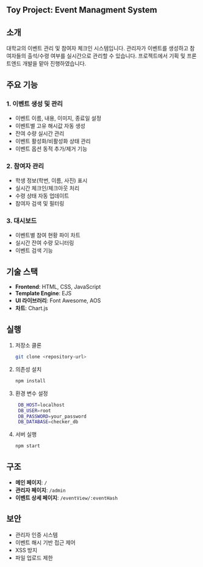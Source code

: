 ## Toy Project: Event Managment System

## 소개
대학교의 이벤트 관리 및 참여자 체크인 시스템입니다. 관리자가 이벤트를 생성하고 참여자들의 출석/수령 여부를 실시간으로 관리할 수 있습니다.
프로젝트에서 기획 및 프론트엔드 개발을 맡아 진행하였습니다.

## 주요 기능
### 1. 이벤트 생성 및 관리
- 이벤트 이름, 내용, 이미지, 종료일 설정
- 이벤트별 고유 해시값 자동 생성
- 잔여 수량 실시간 관리
- 이벤트 활성화/비활성화 상태 관리
- 이벤트 옵션 동적 추가/제거 기능

### 2. 참여자 관리
- 학생 정보(학번, 이름, 사진) 표시
- 실시간 체크인/체크아웃 처리
- 수령 상태 자동 업데이트
- 참여자 검색 및 필터링

### 3. 대시보드
- 이벤트별 참여 현황 파이 차트
- 실시간 잔여 수량 모니터링
- 이벤트 검색 기능

## 기술 스택
- **Frontend**: HTML, CSS, JavaScript
- **Template Engine**: EJS
- **UI 라이브러리**: Font Awesome, AOS
- **차트**: Chart.js

## 실행
1. 저장소 클론
   ```bash
   git clone <repository-url>
   ```
2. 의존성 설치
   ```bash
   npm install
   ```
3. 환경 변수 설정
   ```bash
    DB_HOST=localhost
    DB_USER=root
    DB_PASSWORD=your_password
    DB_DATABASE=checker_db
   ```
4. 서버 실행
   ```bash
   npm start
   ```

## 구조
- **메인 페이지**: `/`
- **관리자 페이지**: `/admin`
- **이벤트 상세 페이지**: `/eventView/:eventHash`

## 보안
- 관리자 인증 시스템
- 이벤트 해시 기반 접근 제어
- XSS 방지
- 파일 업로드 제한
